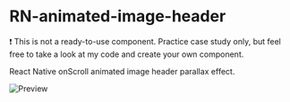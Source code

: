 # RN-animated-image-header

:exclamation: This is not a ready-to-use component. Practice case study only, but feel free to take a look at my code and create your own component.

React Native onScroll animated image header parallax effect.

![Preview](https://github.com/davidsamacoits/RN-animated-image-header/blob/master/preview.gif?raw=true)
